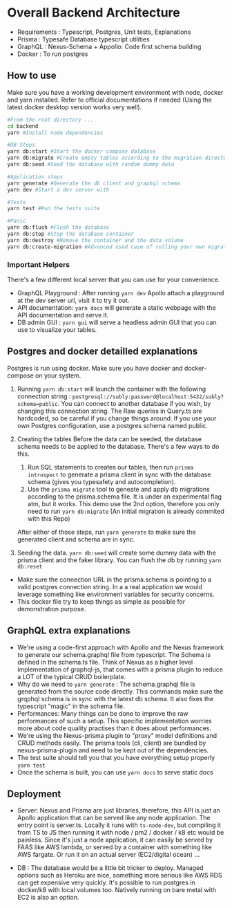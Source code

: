 # Overall Backend Architecture

-   Requirements : Typescript, Postgres, Unit tests, Explanations
-   Prisma : Typesafe Database typescript utilities
-   GraphQL : Nexus-Schema + Appollo: Code first schema building
-   Docker : To run postgres

## How to use

Make sure you have a working development environment with node, docker and yarn installed.
Refer to official documentations if needed (Using the latest docker desktop version works very well).

```bash
#From the root directory ...
cd backend
yarn #Install node dependencies

#DB Steps
yarn db:start #Start the docker compose database
yarn db:migrate #Create empty tables according to the migration directory
yarn db:seed #Seed the database with random dummy data

#Application steps
yarn generate #Generate the db client and graphql schema
yarn dev #Start a dev server with

#Tests
yarn test #Run the tests suite

#Panic
yarn db:flush #Flush the database
yarn db:stop #Stop the database container
yarn db:destroy #Remove the container and the data volume
yarn db:create-migration #Advanced used case of rolling your own migration, check prisma migrate docs

```

### Important Helpers

There's a few different local server that you can use for your convenience.

-   GraphQL Playground : After running `yarn dev` Apollo attach a playground at the dev server url, visit it to try it out.
-   API documentation: `yarn docs` will generate a static webpage with the API documentation and serve it.
-   DB admin GUI : `yarn gui` will serve a headless admin GUI that you can use to visualize your tables.

## Postgres and docker detailled explanations

Postgres is run using docker. Make sure you have docker and docker-compose on your system.

1. Running `yarn db:start` will launch the container with the following connection string : `postgresql://subly:password@localhost:5432/subly?schema=public`. You can connect to another database if you wish, by changing this connection string. The Raw queries in Query.ts are hardcoded, so be careful if you change things around. If you use your own Postgres configuration, use a postgres schema named public.

2. Creating the tables
   Before the data can be seeded, the database schema needs to be applied to the database. There's a few ways to do this.

    1. Run SQL statements to creates our tables, then run `prisma introspect` to generate a prisma client in sync with the database schema (gives you typesafety and autocompletion).
    2. Use the `prisma migrate` tool to geneate and apply db migrations according to the prisma.schema file. It is under an experimental flag atm, but it works. This demo use the 2nd option, therefore you only need to run `yarn db:migrate` (An initial migration is already commited with this Repo)

    After either of those steps, run `yarn generate` to make sure the generated client and schema are in sync.

3. Seeding the data. `yarn db:seed` will create some dummy data with the prisma client and the faker library. You can flush the db by running `yarn db:reset`

-   Make sure the connection URL in the prisma.schema is pointing to a valid postgres connection string. In a a real application we would leverage something like environment variables for security concerns.
-   This docker file try to keep things as simple as possible for demonstration purpose.

## GraphQL extra explanations

-   We're using a code-first approach with Apollo and the Nexus framework to generate our schema.graphql file from typescript. The Schema is defined in the schema.ts file. Think of Nexus as a higher level implementation of graphql-js, that comes with a prisma plugin to reduce a LOT of the typical CRUD boilerplate.
-   Why do we need to `yarn generate` : The schema.graphql file is generated from the source code directly. This commands make sure the grqphql schema is in sync with the latest db schema. It also fixes the typescript "magic" in the schema file.
-   Performances: Many things can be done to improve the raw performances of such a setup. This specific implementation worries more about code quality practises than it does about performances.
-   We're using the Nexus-prisma plugin to "proxy" model definitions and CRUD methods easily. The prisma tools (cli, client) are bundled by nexus-prisma-plugin and need to be kept out of the dependencies.
-   The test suite should tell you that you have everything setup properly `yarn test`
-   Once the schema is built, you can use `yarn docs` to serve static docs

## Deployment

-   Server: Nexus and Prisma are just libraries, therefore, this API is just an Apollo application that can be served like any node application. The entry point is server.ts. Locally it runs with `ts-node-dev`, but compiling it from TS to JS then running it with node / pm2 / docker / k8 etc would be painless. Since it's just a node application, it can easily be served by FAAS like AWS lambda, or served by a container with something like AWS fargate. Or run it on an actual server (EC2/digital ocean) ...

-   DB : The database would be a little bit tricker to deploy. Managed options such as Heroku are nice, something more serious like AWS RDS can get expensive very quickly. It's possible to run postgres in docker/k8 with local volumes too. Natively running on bare metal with EC2 is also an option.
